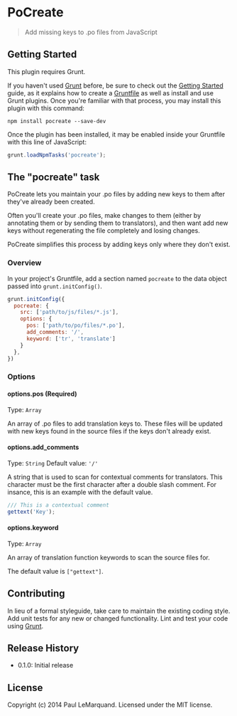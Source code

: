 # PoCreate

> Add missing keys to .po files from JavaScript

## Getting Started
This plugin requires Grunt.

If you haven't used [Grunt](http://gruntjs.com/) before, be sure to check out the [Getting Started](http://gruntjs.com/getting-started) guide, as it explains how to create a [Gruntfile](http://gruntjs.com/sample-gruntfile) as well as install and use Grunt plugins. Once you're familiar with that process, you may install this plugin with this command:

```shell
npm install pocreate --save-dev
```

Once the plugin has been installed, it may be enabled inside your Gruntfile with this line of JavaScript:

```js
grunt.loadNpmTasks('pocreate');
```

## The "pocreate" task

PoCreate lets you maintain your .po files by adding new keys to them after they've already been created.

Often you'll create your .po files, make changes to them (either by annotating them or by sending them to translators),
and then want add new keys without regenerating the file completely and losing changes.

PoCreate simplifies this process by adding keys only where they don't exist.

### Overview
In your project's Gruntfile, add a section named `pocreate` to the data object passed into `grunt.initConfig()`.

```js
grunt.initConfig({
  pocreate: {
    src: ['path/to/js/files/*.js'],
    options: {
      pos: ['path/to/po/files/*.po'],
      add_comments: '/',
      keyword: ['tr', 'translate']
    }
  },
})
```

### Options

#### options.pos (__Required__)
Type: `Array`

An array of .po files to add translation keys to. These files will be updated with new keys found in the source files if
the keys don't already exist.

#### options.add_comments
Type: `String`
Default value: `'/'`

A string that is used to scan for contextual comments for translators. This character must be the first character after
a double slash comment. For insance, this is an example with the default value.

```js
/// This is a contextual comment
gettext('Key');
```

#### options.keyword
Type: `Array`

An array of translation function keywords to scan the source files for.

The default value is `["gettext"]`.

## Contributing
In lieu of a formal styleguide, take care to maintain the existing coding style. Add unit tests for any new or changed functionality. Lint and test your code using [Grunt](http://gruntjs.com/).

## Release History

- 0.1.0: Initial release

## License
Copyright (c) 2014 Paul LeMarquand. Licensed under the MIT license.
